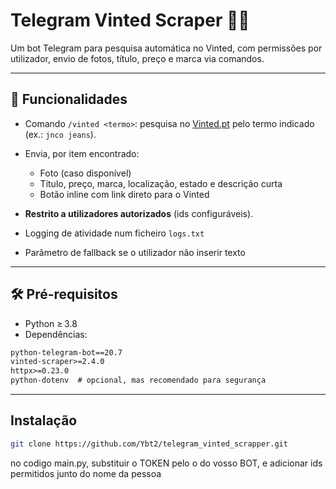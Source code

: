 # Telegram Vinted Scraper 🤖👗

Um bot Telegram para pesquisa automática no Vinted, com permissões por utilizador, envio de fotos, título, preço e marca via comandos.

---

## 🔧 Funcionalidades

- Comando `/vinted <termo>`: pesquisa no [Vinted.pt](https://www.vinted.pt) pelo termo indicado (ex.: `jnco jeans`).
- Envia, por item encontrado:
  - Foto (caso disponível)
  - Título, preço, marca, localização, estado e descrição curta
  - Botão inline com link direto para o Vinted

- **Restrito a utilizadores autorizados** (ids configuráveis).
- Logging de atividade num ficheiro `logs.txt`
- Parâmetro de fallback se o utilizador não inserir texto

---

## 🛠️ Pré-requisitos

- Python ≥ 3.8  
- Dependências:

```txt
python-telegram-bot==20.7
vinted-scraper>=2.4.0
httpx>=0.23.0
python-dotenv  # opcional, mas recomendado para segurança
```

---

## Instalação

```bash
git clone https://github.com/Ybt2/telegram_vinted_scrapper.git
```

no codigo main.py, substituir o TOKEN pelo o do vosso BOT, e adicionar ids permitidos junto do nome da pessoa

